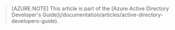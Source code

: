 > <!-- keep by customization: begin --> [AZURE.NOTE] <!-- keep by customization: end -->  This article is part of the [Azure Active Directory Developer's Guide](/documentation/articles/active-directory-developers-guide).
